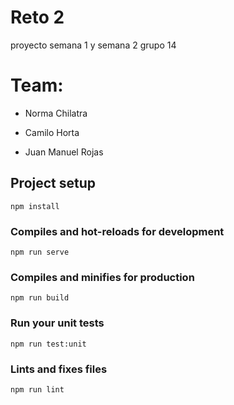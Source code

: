# Reto 2
proyecto semana 1 y semana 2 grupo 14

# Team:

- Norma Chilatra

- Camilo Horta

- Juan Manuel Rojas

## Project setup
```
npm install
```

### Compiles and hot-reloads for development
```
npm run serve
```

### Compiles and minifies for production
```
npm run build
```

### Run your unit tests
```
npm run test:unit
```

### Lints and fixes files
```
npm run lint
```